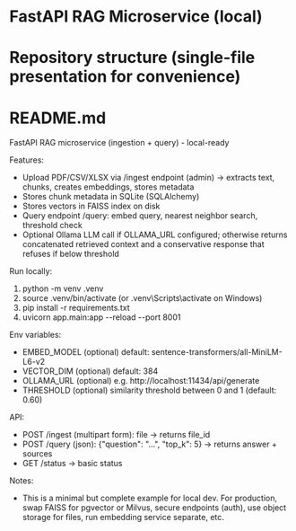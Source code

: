 # FastAPI RAG Microservice (local)
# Repository structure (single-file presentation for convenience)
# README.md
FastAPI RAG microservice (ingestion + query) - local-ready


Features:
- Upload PDF/CSV/XLSX via /ingest endpoint (admin) -> extracts text, chunks, creates embeddings, stores metadata
- Stores chunk metadata in SQLite (SQLAlchemy)
- Stores vectors in FAISS index on disk
- Query endpoint /query: embed query, nearest neighbor search, threshold check
- Optional Ollama LLM call if OLLAMA_URL configured; otherwise returns concatenated retrieved context and a conservative response that refuses if below threshold


Run locally:
1. python -m venv .venv
2. source .venv/bin/activate (or .venv\Scripts\activate on Windows)
3. pip install -r requirements.txt
4. uvicorn app.main:app --reload --port 8001


Env variables:
- EMBED_MODEL (optional) default: sentence-transformers/all-MiniLM-L6-v2
- VECTOR_DIM (optional) default: 384
- OLLAMA_URL (optional) e.g. http://localhost:11434/api/generate
- THRESHOLD (optional) similarity threshold between 0 and 1 (default: 0.60)


API:
- POST /ingest (multipart form): file -> returns file_id
- POST /query (json): {"question": "...", "top_k": 5} -> returns answer + sources
- GET /status -> basic status


Notes:
- This is a minimal but complete example for local dev. For production, swap FAISS for pgvector or Milvus, secure endpoints (auth), use object storage for files, run embedding service separate, etc.